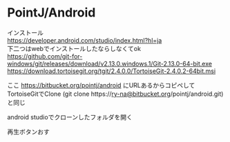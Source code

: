 # PointJ/Android

インストール  
https://developer.android.com/studio/index.html?hl=ja  
下二つはwebでインストールしたならしなくてok  
https://github.com/git-for-windows/git/releases/download/v2.13.0.windows.1/Git-2.13.0-64-bit.exe  
https://download.tortoisegit.org/tgit/2.4.0.0/TortoiseGit-2.4.0.2-64bit.msi  

ここ
https://bitbucket.org/pointj/android
にURLあるからコピペしてTortoiseGitでClone
(git clone https://ry-na@bitbucket.org/pointj/android.git)と同じ

android studioでクローンしたフォルダを開く

再生ボタンおす